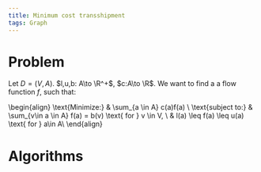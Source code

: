 ```yaml
---
title: Minimum cost transshipment
tags: Graph
---
```


# Problem
Let $D=(V,A)$. $l,u,b: A\to \R^+$, $c:A\to \R$. We want to find a a flow function $f$, such that:

\begin{align}
\text{Minimize:} & \sum_{a \in A} c(a)f(a) \\
\text{subject to:} & \sum_{v\in a \in A} f(a) = b(v) \text{ for } v \in V, \\
& l(a) \leq f(a) \leq u(a) \text{ for } a\in A\\
\end{align}

# Algorithms

